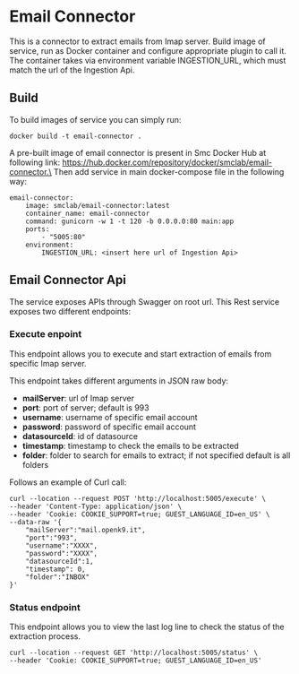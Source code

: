 # Email Connector

This is a connector to extract emails from Imap server. Build image of service, run as Docker container and configure appropriate plugin to call it.\
The container takes via environment variable INGESTION_URL, which must match the url of the Ingestion Api.

## Build

To build images of service you can simply run:

```
docker build -t email-connector .
```

A pre-built image of email connector is present in Smc Docker Hub at following link: https://hub.docker.com/repository/docker/smclab/email-connector.\
Then add service in main docker-compose file in the following way:

```
email-connector:
    image: smclab/email-connector:latest
    container_name: email-connector
    command: gunicorn -w 1 -t 120 -b 0.0.0.0:80 main:app
    ports:
        - "5005:80"
    environment:
        INGESTION_URL: <insert here url of Ingestion Api> 
```

## Email Connector Api

The service exposes APIs through Swagger on root url.
This Rest service exposes two different endpoints:

### Execute enpoint

This endpoint allows you to execute and start extraction of emails from specific Imap server.

This endpoint takes different arguments in JSON raw body:

- **mailServer**: url of Imap server
- **port**: port of server; default is 993
- **username**: username of specific email account
- **password**: password of specific email account
- **datasourceId**: id of datasource
- **timestamp**: timestamp to check the emails to be extracted
- **folder**: folder to search for emails to extract; if not specified default is all folders

Follows an example of Curl call:

```
curl --location --request POST 'http://localhost:5005/execute' \
--header 'Content-Type: application/json' \
--header 'Cookie: COOKIE_SUPPORT=true; GUEST_LANGUAGE_ID=en_US' \
--data-raw '{
    "mailServer":"mail.openk9.it",
    "port":"993",
    "username":"XXXX",
    "password":"XXXX",
    "datasourceId":1,
    "timestamp": 0,
    "folder":"INBOX"
}'
```

### Status endpoint

This endpoint allows you to view the last log line to check the status of the extraction process.

```
curl --location --request GET 'http://localhost:5005/status' \
--header 'Cookie: COOKIE_SUPPORT=true; GUEST_LANGUAGE_ID=en_US'
```
